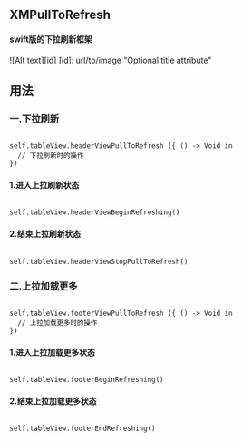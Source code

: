 ## XMPullToRefresh
#### swift版的下拉刷新框架

![Alt text][id]
[id]: url/to/image  "Optional title attribute"

## 用法
### 一.下拉刷新
<pre><code>
self.tableView.headerViewPullToRefresh ({ () -> Void in
  // 下拉刷新时的操作
})
</code></pre>

#### 1.进入上拉刷新状态
<pre><code>
self.tableView.headerViewBeginRefreshing()
</code></pre>

#### 2.结束上拉刷新状态
<pre><code>
self.tableView.headerViewStopPullToRefresh()
</code></pre>

### 二.上拉加载更多
<pre><code>
self.tableView.footerViewPullToRefresh ({ () -> Void in
  // 上拉加载更多时的操作
})
</code></pre>

#### 1.进入上拉加载更多状态
<pre><code>
self.tableView.footerBeginRefreshing()
</code></pre>

#### 2.结束上拉加载更多状态
<pre><code>
self.tableView.footerEndRefreshing()
</code></pre>
